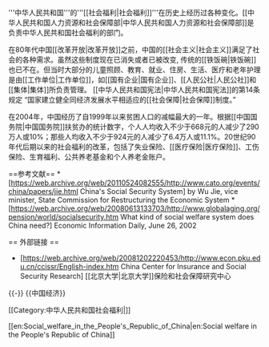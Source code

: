 '''中华人民共和国'''的'''[[社会福利|社会福利]]'''在历史上经历过各种变化。[[中华人民共和国人力资源和社会保障部|中华人民共和国人力资源和社会保障部]]是负责中华人民共和国社会福利的部门。

在80年代中国[[改革开放|改革开放]]之前，中国的[[社会主义|社会主义]]满足了社会的各种需求。虽然这些制度现在已消失或者已被改变, 传统的[[铁饭碗|铁饭碗]]也已不在。但当时大部分的儿童照顾、教育、就业、住房、生活、医疗和老年护理是由[[工作单位|工作单位]]，如[[国有企业|国有企业]]、[[人民公社|人民公社]]和[[集体|集体]]所负责管理。 [[中华人民共和国宪法|中华人民共和国宪法]]的第14条规定 “国家建立健全同经济发展水平相适应的[[社会保障|社会保障]]制度。”

在2004年，中国经历了自1999年以来贫困人口的减幅最大的一年。根据[[中国国务院|中国国务院]]扶贫办的统计数字，个人人均收入不少于668元的人减少了290万人或10%；那些人均收入不少于924元的人减少了6.4万人或11.1%。20世纪90年代后期以来的社会福利的改革，包括了失业保险、[[医疗保险|医疗保险]]、工伤保险、生育福利、公共养老基金和个人养老金账户。

==参考文献==
<references />
*[https://web.archive.org/web/20110524082555/http://www.cato.org/events/china/papers/jie.html China's Social Security System] by Wu Jie, vice minister, State Commission for Restructuring the Economic System
*[https://web.archive.org/web/20080613133703/http://www.globalaging.org/pension/world/socialsecurity.htm What kind of social welfare system does China need?] Economic Information Daily, June 26, 2002

== 外部链接 ==
* [https://web.archive.org/web/20081202220453/http://www.econ.pku.edu.cn/ccissr/English-index.htm China Center for Insurance and Social Security Research] [[北京大学|北京大学]]保险和社会保障研究中心

{{-}}
{{中国经济}}

[[Category:中华人民共和国社会福利|]]

[[en:Social_welfare_in_the_People's_Republic_of_China|en:Social welfare in the People's Republic of China]]